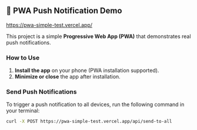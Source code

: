 ## 📲 PWA Push Notification Demo

https://pwa-simple-test.vercel.app/


This project is a simple **Progressive Web App (PWA)** that demonstrates real push notifications.

### How to Use

1. **Install the app** on your phone (PWA installation supported).
2. **Minimize or close** the app after installation.

### Send Push Notifications

To trigger a push notification to all devices, run the following command in your terminal:

```bash
curl -X POST https://pwa-simple-test.vercel.app/api/send-to-all
